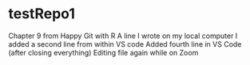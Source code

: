 # testRepo1
Chapter 9 from Happy Git with R
A line I wrote on my local computer
I added a second line from within VS code
Added fourth line in VS Code (after closing everything)
Editing file again while on Zoom
